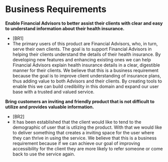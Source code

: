 # Business Requirements

**Enable Financial Advisors to better assist their clients with clear and easy to understand information about their health insurance.**
- [BR1]
- The primary users of this product are Financial Advisors, who, in turn, serve their own clients.
  The goal is to support Financial Advisors in helping their clients understand the details of their health insurance.
  By developing new features and enhancing existing ones we can help Financial Advisors explain health insurance details in a clear, digestible manner for their clients.
  We believe that this is a business requirement because the goal is to improve client understanding of insurance plans, thus adding value to both Advisors and their clients.
  By creating tools to enable this we can build credibility in this domain and expand our user base with a trusted and valued service. 

**Bring customers an inviting and friendly product that is not difficult to utilize and provides valuable information.**
- [BR2]
- It has been established that the client would like to tend to the demographic of user that is utlizing the product. 
  With that we would like to deliver something that creates a inviting space for the user where they can thrive in using the service. 
  We believe that this is a business requirement because if we can achieve our goal of improving accessibility for the client they are more likely to refer someone     or come back to use the service again.
